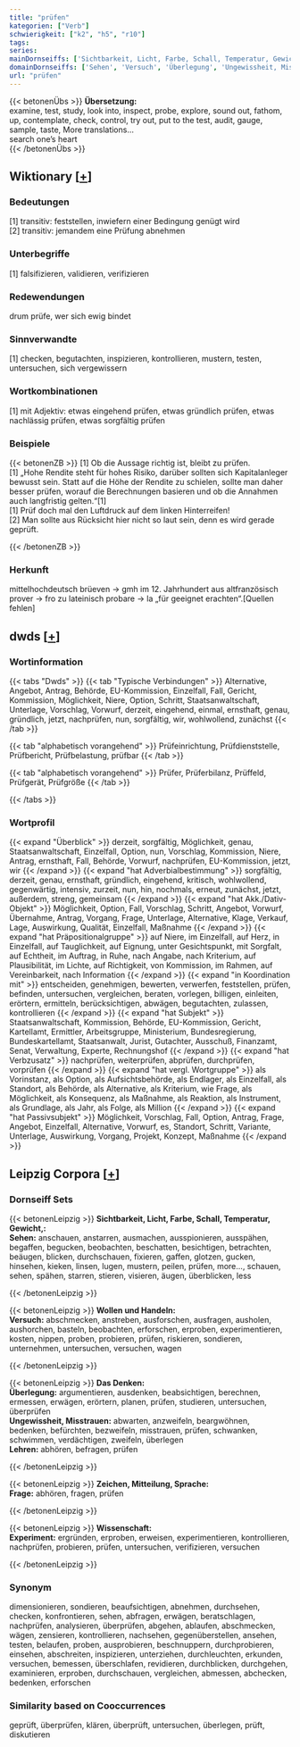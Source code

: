 ```yaml
---
title: "prüfen"
kategorien: ["Verb"]
schwierigkeit: ["k2", "h5", "r10"]
tags:
series:
mainDornseiffs: ['Sichtbarkeit, Licht, Farbe, Schall, Temperatur, Gewicht,', 'Wollen und Handeln', 'Das Denken', 'Zeichen, Mitteilung, Sprache', 'Wissenschaft']
domainDornseiffs: ['Sehen', 'Versuch', 'Überlegung', 'Ungewissheit, Misstrauen', 'Lehren', 'Frage', 'Experiment']
url: "prüfen"
---
```


{{< betonenÜbs >}}
**Übersetzung:**  
examine, test, study, look into, inspect, probe, explore, sound out, fathom, up, contemplate, check, control, try out, put to the test, audit, gauge, sample, taste, More translations...  
search one’s heart  
{{< /betonenÜbs >}}

## Wiktionary [[+](https://de.wiktionary.org/wiki/prüfen)]

### Bedeutungen
[1] transitiv: feststellen, inwiefern einer Bedingung genügt wird  
[2] transitiv: jemandem eine Prüfung abnehmen  

### Unterbegriffe
[1] falsifizieren, validieren, verifizieren  

### Redewendungen
drum prüfe, wer sich ewig bindet  

### Sinnverwandte
[1] checken, begutachten, inspizieren, kontrollieren, mustern, testen, untersuchen, sich vergewissern  

### Wortkombinationen
[1] mit Adjektiv: etwas eingehend prüfen, etwas gründlich prüfen, etwas nachlässig prüfen, etwas sorgfältig prüfen  

### Beispiele
{{< betonenZB >}}
[1] Ob die Aussage richtig ist, bleibt zu prüfen.  
[1] „Hohe Rendite steht für hohes Risiko, darüber sollten sich Kapitalanleger bewusst sein. Statt auf die Höhe der Rendite zu schielen, sollte man daher besser prüfen, worauf die Berechnungen basieren und ob die Annahmen auch langfristig gelten.“[1]  
[1] Prüf doch mal den Luftdruck auf dem linken Hinterreifen!  
[2] Man sollte aus Rücksicht hier nicht so laut sein, denn es wird gerade geprüft.  

{{< /betonenZB >}}
### Herkunft
mittelhochdeutsch brüeven → gmh im 12. Jahrhundert aus altfranzösisch prover → fro zu lateinisch probare → la „für geeignet erachten“.[Quellen fehlen]  



## dwds [[+](https://www.dwds.de/wb/prüfen)]

### Wortinformation
{{< tabs "Dwds" >}}
{{< tab "Typische Verbindungen" >}}
Alternative, Angebot, Antrag, Behörde, EU-Kommission, Einzelfall, Fall, Gericht, Kommission, Möglichkeit, Niere, Option, Schritt, Staatsanwaltschaft, Unterlage, Vorschlag, Vorwurf, derzeit, eingehend, einmal, ernsthaft, genau, gründlich, jetzt, nachprüfen, nun, sorgfältig, wir, wohlwollend, zunächst
{{< /tab >}}

{{< tab "alphabetisch vorangehend" >}}
Prüfeinrichtung, Prüfdienststelle, Prüfbericht, Prüfbelastung, prüfbar
{{< /tab >}}

{{< tab "alphabetisch vorangehend" >}}
Prüfer, Prüferbilanz, Prüffeld, Prüfgerät, Prüfgröße
{{< /tab >}}

{{< /tabs >}}

### Wortprofil
{{< expand "Überblick" >}} derzeit, sorgfältig, Möglichkeit, genau, Staatsanwaltschaft, Einzelfall, Option, nun, Vorschlag, Kommission, Niere, Antrag, ernsthaft, Fall, Behörde, Vorwurf, nachprüfen, EU-Kommission, jetzt, wir {{< /expand >}}
{{< expand "hat Adverbialbestimmung" >}} sorgfältig, derzeit, genau, ernsthaft, gründlich, eingehend, kritisch, wohlwollend, gegenwärtig, intensiv, zurzeit, nun, hin, nochmals, erneut, zunächst, jetzt, außerdem, streng, gemeinsam {{< /expand >}}
{{< expand "hat Akk./Dativ-Objekt" >}} Möglichkeit, Option, Fall, Vorschlag, Schritt, Angebot, Vorwurf, Übernahme, Antrag, Vorgang, Frage, Unterlage, Alternative, Klage, Verkauf, Lage, Auswirkung, Qualität, Einzelfall, Maßnahme {{< /expand >}}
{{< expand "hat Präpositionalgruppe" >}} auf Niere, im Einzelfall, auf Herz, in Einzelfall, auf Tauglichkeit, auf Eignung, unter Gesichtspunkt, mit Sorgfalt, auf Echtheit, im Auftrag, in Ruhe, nach Angabe, nach Kriterium, auf Plausibilität, im Lichte, auf Richtigkeit, von Kommission, im Rahmen, auf Vereinbarkeit, nach Information {{< /expand >}}
{{< expand "in Koordination mit" >}} entscheiden, genehmigen, bewerten, verwerfen, feststellen, prüfen, befinden, untersuchen, vergleichen, beraten, vorlegen, billigen, einleiten, erörtern, ermitteln, berücksichtigen, abwägen, begutachten, zulassen, kontrollieren {{< /expand >}}
{{< expand "hat Subjekt" >}} Staatsanwaltschaft, Kommission, Behörde, EU-Kommission, Gericht, Kartellamt, Ermittler, Arbeitsgruppe, Ministerium, Bundesregierung, Bundeskartellamt, Staatsanwalt, Jurist, Gutachter, Ausschuß, Finanzamt, Senat, Verwaltung, Experte, Rechnungshof {{< /expand >}}
{{< expand "hat Verbzusatz" >}} nachprüfen, weiterprüfen, abprüfen, durchprüfen, vorprüfen {{< /expand >}}
{{< expand "hat vergl. Wortgruppe" >}} als Vorinstanz, als Option, als Aufsichtsbehörde, als Endlager, als Einzelfall, als Standort, als Behörde, als Alternative, als Kriterium, wie Frage, als Möglichkeit, als Konsequenz, als Maßnahme, als Reaktion, als Instrument, als Grundlage, als Jahr, als Folge, als Million {{< /expand >}}
{{< expand "hat Passivsubjekt" >}} Möglichkeit, Vorschlag, Fall, Option, Antrag, Frage, Angebot, Einzelfall, Alternative, Vorwurf, es, Standort, Schritt, Variante, Unterlage, Auswirkung, Vorgang, Projekt, Konzept, Maßnahme {{< /expand >}}

## Leipzig Corpora [[+](https://corpora.uni-leipzig.de/en/res?word=prüfen&corpusId=deu_newscrawl-public_2018)]

### Dornseiff Sets
{{< betonenLeipzig >}}
**Sichtbarkeit, Licht, Farbe, Schall, Temperatur, Gewicht,:**  
**Sehen:** anschauen, anstarren, ausmachen, ausspionieren, ausspähen, begaffen, begucken, beobachten, beschatten, besichtigen, betrachten, beäugen, blicken, durchschauen, fixieren, gaffen, glotzen, gucken, hinsehen, kieken, linsen, lugen, mustern, peilen, prüfen, more..., schauen, sehen, spähen, starren, stieren, visieren, äugen, überblicken, less  

{{< /betonenLeipzig >}}


{{< betonenLeipzig >}}
**Wollen und Handeln:**  
**Versuch:** abschmecken, anstreben, ausforschen, ausfragen, ausholen, aushorchen, basteln, beobachten, erforschen, erproben, experimentieren, kosten, nippen, proben, probieren, prüfen, riskieren, sondieren, unternehmen, untersuchen, versuchen, wagen  

{{< /betonenLeipzig >}}


{{< betonenLeipzig >}}
**Das Denken:**  
**Überlegung:** argumentieren, ausdenken, beabsichtigen, berechnen, ermessen, erwägen, erörtern, planen, prüfen, studieren, untersuchen, überprüfen  
**Ungewissheit, Misstrauen:** abwarten, anzweifeln, beargwöhnen, bedenken, befürchten, bezweifeln, misstrauen, prüfen, schwanken, schwimmen, verdächtigen, zweifeln, überlegen  
**Lehren:** abhören, befragen, prüfen  

{{< /betonenLeipzig >}}


{{< betonenLeipzig >}}
**Zeichen, Mitteilung, Sprache:**  
**Frage:** abhören, fragen, prüfen  

{{< /betonenLeipzig >}}


{{< betonenLeipzig >}}
**Wissenschaft:**  
**Experiment:** ergründen, erproben, erweisen, experimentieren, kontrollieren, nachprüfen, probieren, prüfen, untersuchen, verifizieren, versuchen  

{{< /betonenLeipzig >}}

### Synonym
dimensionieren, sondieren, beaufsichtigen, abnehmen, durchsehen, checken, konfrontieren, sehen, abfragen, erwägen, beratschlagen, nachprüfen, analysieren, überprüfen, abgehen, ablaufen, abschmecken, wägen, zensieren, kontrollieren, nachsehen, gegenüberstellen, ansehen, testen, belaufen, proben, ausprobieren, beschnuppern, durchprobieren, einsehen, abschreiten, inspizieren, unterziehen, durchleuchten, erkunden, versuchen, bemessen, überschlafen, revidieren, durchblicken, durchgehen, examinieren, erproben, durchschauen, vergleichen, abmessen, abchecken, bedenken, erforschen


### Similarity based on Cooccurrences
geprüft, überprüfen, klären, überprüft, untersuchen, überlegen, prüft, diskutieren

